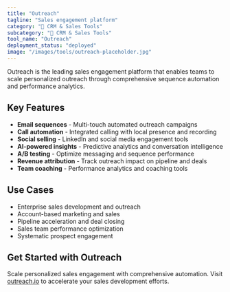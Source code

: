 ```yaml
---
title: "Outreach"
tagline: "Sales engagement platform"
category: "🎯 CRM & Sales Tools"
subcategory: "🎯 CRM & Sales Tools"
tool_name: "Outreach"
deployment_status: "deployed"
image: "/images/tools/outreach-placeholder.jpg"
---
```

Outreach is the leading sales engagement platform that enables teams to scale personalized outreach through comprehensive sequence automation and performance analytics.

## Key Features

- **Email sequences** - Multi-touch automated outreach campaigns
- **Call automation** - Integrated calling with local presence and recording
- **Social selling** - LinkedIn and social media engagement tools
- **AI-powered insights** - Predictive analytics and conversation intelligence
- **A/B testing** - Optimize messaging and sequence performance
- **Revenue attribution** - Track outreach impact on pipeline and deals
- **Team coaching** - Performance analytics and coaching tools

## Use Cases

- Enterprise sales development and outreach
- Account-based marketing and sales
- Pipeline acceleration and deal closing
- Sales team performance optimization
- Systematic prospect engagement

## Get Started with Outreach

Scale personalized sales engagement with comprehensive automation. Visit [outreach.io](https://www.outreach.io) to accelerate your sales development efforts.